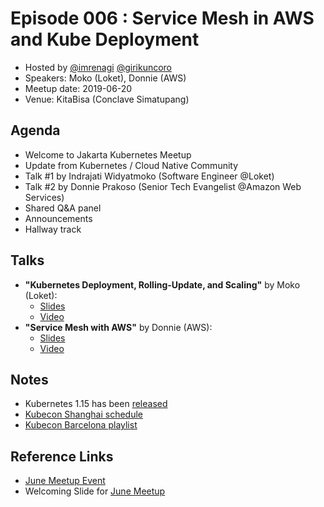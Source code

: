 # Episode 006 : Service Mesh in AWS and Kube Deployment

- Hosted by [@imrenagi](http://twitter.com/imrenagi) [@girikuncoro](http://twitter.com/girikuncoro)
- Speakers: Moko (Loket), Donnie (AWS)
- Meetup date: 2019-06-20
- Venue: KitaBisa (Conclave Simatupang)

## Agenda

- Welcome to Jakarta Kubernetes Meetup
- Update from Kubernetes / Cloud Native Community
- Talk #1 by Indrajati Widyatmoko (Software Engineer @Loket)
- Talk #2 by Donnie Prakoso (Senior Tech Evangelist @Amazon Web Services)
- Shared Q&A panel
- Announcements
- Hallway track

## Talks

- **"Kubernetes Deployment, Rolling-Update, and Scaling"** by Moko (Loket):
  - [Slides](https://drive.google.com/open?id=1-OH3jkh-hse9jm4g6dUem0QSkZ4Dni22)
  - [Video](https://youtu.be/kBKuIN5kBYI)
- **"Service Mesh with AWS"** by Donnie (AWS):
  - [Slides](https://drive.google.com/file/d/179J8jbbCQnPtIiZKMNc5R_QVzCILnQVa)
  - [Video](https://youtu.be/xSEQb1FK0EY)

## Notes

- Kubernetes 1.15 has been [released](https://github.com/kubernetes/kubernetes/blob/master/CHANGELOG-1.15.md#kubernetes-v115-release-notes)
- [Kubecon Shanghai schedule](https://kccncosschn19eng.sched.com)
- [Kubecon Barcelona playlist](https://bit.ly/kubecon-barcelona19)

## Reference Links

- [June Meetup Event](https://www.meetup.com/jakarta-kubernetes/events/262230407)
- Welcoming Slide for [June Meetup](https://docs.google.com/presentation/d/1YxwY4yuUT1t0YuPbrulLIG1QUz80Wlv9PxJFxtvL0J0/edit?usp=sharing)
